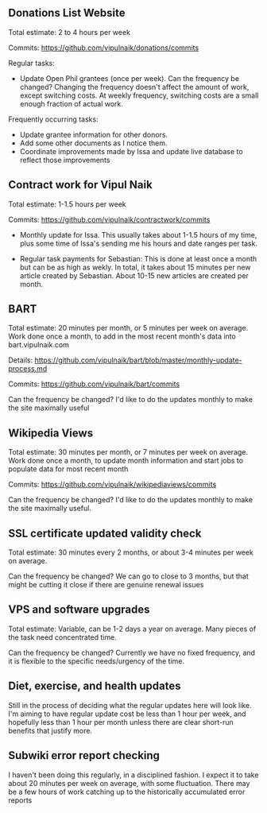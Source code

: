 ## Donations List Website

Total estimate: 2 to 4 hours per week

Commits: https://github.com/vipulnaik/donations/commits

Regular tasks:

* Update Open Phil grantees (once per week). Can the frequency be
  changed? Changing the frequency doesn't affect the amount of work,
  except switching costs. At weekly frequency, switching costs are a
  small enough fraction of actual work.

Frequently occurring tasks:

* Update grantee information for other donors.
* Add some other documents as I notice them.
* Coordinate improvements made by Issa and update live database to
  reflect those improvements

## Contract work for Vipul Naik

Total estimate: 1-1.5 hours per week

Commits: https://github.com/vipulnaik/contractwork/commits

* Monthly update for Issa. This usually takes about 1-1.5 hours of my
  time, plus some time of Issa's sending me his hours and date ranges
  per task.
  
* Regular task payments for Sebastian: This is done at least once a
  month but can be as high as wekly. In total, it takes about 15
  minutes per new article created by Sebastian. About 10-15 new
  articles are created per month.

## BART

Total estimate: 20 minutes per month, or 5 minutes per week on
average. Work done once a month, to add in the most recent month's
data into bart.vipulnaik.com

Details: https://github.com/vipulnaik/bart/blob/master/monthly-update-process.md

Commits: https://github.com/vipulnaik/bart/commits

Can the frequency be changed? I'd like to do the updates monthly to
make the site maximally useful

## Wikipedia Views

Total estimate: 30 minutes per month, or 7 minutes per week on
average. Work done once a month, to update month information and start
jobs to populate data for most recent month

Commits: https://github.com/vipulnaik/wikipediaviews/commits

Can the frequency be changed? I'd like to do the updates monthly to
make the site maximally useful.

## SSL certificate updated validity check

Total estimate: 30 minutes every 2 months, or about 3-4 minutes per
week on average.

Can the frequency be changed? We can go to close to 3 months, but that
might be cutting it close if there are genuine renewal issues

## VPS and software upgrades

Total estimate: Variable, can be 1-2 days a year on average. Many
pieces of the task need concentrated time.

Can the frequency be changed? Currently we have no fixed frequency,
and it is flexible to the specific needs/urgency of the time.

## Diet, exercise, and health updates

Still in the process of deciding what the regular updates here will
look like. I'm aiming to have regular update cost be less than 1 hour
per week, and hopefully less than 1 hour per month unless there are
clear short-run benefits that justify more.

## Subwiki error report checking

I haven't been doing this regularly, in a disciplined fashion. I
expect it to take about 20 minutes per week on average, with some
fluctuation. There may be a few hours of work catching up to the
historically accumulated error reports
